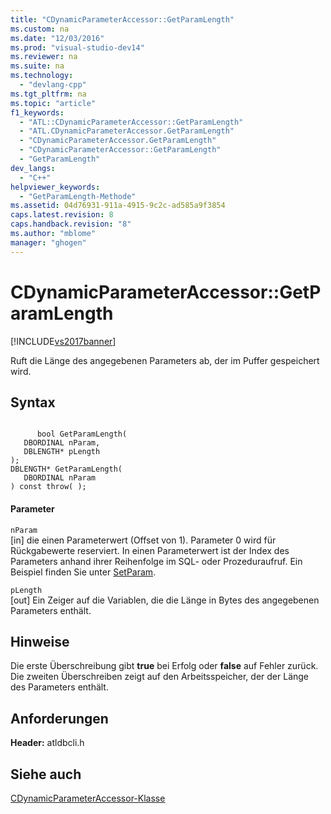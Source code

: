 ```yaml
---
title: "CDynamicParameterAccessor::GetParamLength"
ms.custom: na
ms.date: "12/03/2016"
ms.prod: "visual-studio-dev14"
ms.reviewer: na
ms.suite: na
ms.technology: 
  - "devlang-cpp"
ms.tgt_pltfrm: na
ms.topic: "article"
f1_keywords: 
  - "ATL::CDynamicParameterAccessor::GetParamLength"
  - "ATL.CDynamicParameterAccessor.GetParamLength"
  - "CDynamicParameterAccessor.GetParamLength"
  - "CDynamicParameterAccessor::GetParamLength"
  - "GetParamLength"
dev_langs: 
  - "C++"
helpviewer_keywords: 
  - "GetParamLength-Methode"
ms.assetid: 04d76931-911a-4915-9c2c-ad585a9f3854
caps.latest.revision: 8
caps.handback.revision: "8"
ms.author: "mblome"
manager: "ghogen"
---
```

# CDynamicParameterAccessor::GetParamLength
[!INCLUDE[vs2017banner](../../assembler/inline/includes/vs2017banner.md)]

Ruft die Länge des angegebenen Parameters ab, der im Puffer gespeichert wird.  
  
## Syntax  
  
```  
  
      bool GetParamLength(  
   DBORDINAL nParam,  
   DBLENGTH* pLength  
);  
DBLENGTH* GetParamLength(   
   DBORDINAL nParam    
) const throw( );  
```  
  
#### Parameter  
 `nParam`  
 \[in\] die einen Parameterwert \(Offset von 1\).  Parameter 0 wird für Rückgabewerte reserviert.  In einen Parameterwert ist der Index des Parameters anhand ihrer Reihenfolge im SQL\- oder Prozeduraufruf.  Ein Beispiel finden Sie unter [SetParam](../../data/oledb/cdynamicparameteraccessor-setparam.md).  
  
 `pLength`  
 \[out\] Ein Zeiger auf die Variablen, die die Länge in Bytes des angegebenen Parameters enthält.  
  
## Hinweise  
 Die erste Überschreibung gibt **true** bei Erfolg oder **false** auf Fehler zurück.  Die zweiten Überschreiben zeigt auf den Arbeitsspeicher, der der Länge des Parameters enthält.  
  
## Anforderungen  
 **Header:** atldbcli.h  
  
## Siehe auch  
 [CDynamicParameterAccessor\-Klasse](../../data/oledb/cdynamicparameteraccessor-class.md)